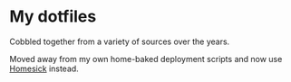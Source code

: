 # My dotfiles

Cobbled together from a variety of sources over the years.

Moved away from my own home-baked deployment scripts and now use [Homesick](https://github.com/technicalpickles/homesick) instead.